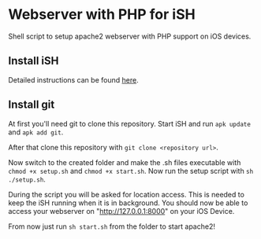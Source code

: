 # Webserver with PHP for iSH
Shell script to setup apache2 webserver with PHP support on iOS devices.

## Install iSH
Detailed instructions can be found [here](https://ish.app/).

## Install git
At first you'll need git to clone this repository. Start iSH and run
`apk update`
and
`apk add git`.

After that clone this repository with
`git clone <repository url>`.

Now switch to the created folder and make the .sh files executable with `chmod +x setup.sh` and `chmod +x start.sh`. Now run the setup script with
`sh ./setup.sh`.

During the script you will be asked for location access. This is needed to keep the iSH running when it is in background.
You should now be able to access your webserver on "http://127.0.0.1:8000" on your iOS Device.

From now just run `sh start.sh` from the folder to start apache2!
